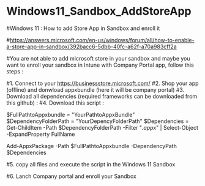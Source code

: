 # Windows11_Sandbox_AddStoreApp
#Windows 11 : How to add Store App in Sandbox and enroll it

#https://answers.microsoft.com/en-us/windows/forum/all/how-to-enable-a-store-app-in-sandbox/392bacc6-5dbb-40fc-a62f-a70a983cff2a

#You are not able to add microsoft store in your sandbox and maybe you want to enroll your sandbox in Intune with Company Portal app, follow this steps : 

#1. Connect to your https://businessstore.microsoft.com/
#2. Shop your app (offline) and donwload appxbundle (here it will be company portal)
#3. Download all dependencies (required frameworks can be downloaded from this github) :
#4. Download this script :

$FullPathtoAppxbundle = "YourPathtoAppxBundle"
$DependencyFolderPath = "YourDepencyFolderPath"
$Dependencies = Get-ChildItem -Path $DependencyFolderPath -Filter "*.appx*" | Select-Object -ExpandProperty FullName

Add-AppxPackage -Path $FullPathtoAppxbundle -DependencyPath $Dependencies


#5. copy all files and execute the script in the Windows 11 Sandbox

#6. Lanch Company portal and enroll your Sandbox

